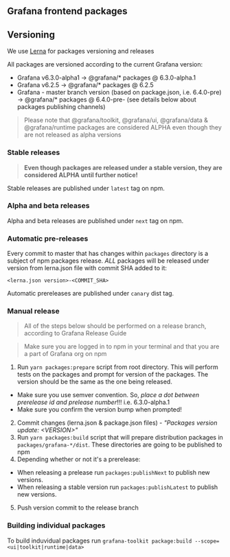 ## Grafana frontend packages

## Versioning
We use [Lerna](https://github.com/lerna/lerna) for packages versioning and releases

All packages are versioned according to the current Grafana version:
- Grafana v6.3.0-alpha1 -> @grafana/* packages @ 6.3.0-alpha.1
- Grafana v6.2.5 -> @grafana/* packages @ 6.2.5
- Grafana - master branch version (based on package.json, i.e. 6.4.0-pre) -> @grafana/* packages @ 6.4.0-pre-<COMMIT-SHA> (see details below about packages publishing channels)

> Please note that @grafana/toolkit, @grafana/ui, @grafana/data & @grafana/runtime packages are considered ALPHA even though they are not released as alpha versions

### Stable releases
> **Even though packages are released under a stable version, they are considered ALPHA until further notice!**

Stable releases are published under `latest` tag on npm.

### Alpha and beta releases
Alpha and beta releases are published under `next` tag on npm.

### Automatic pre-releases
Every commit to master that has changes within `packages` directory is a subject of npm packages release.
*ALL* packages will be released under version from lerna.json file with commit SHA added to it:

```
<lerna.json version>-<COMMIT_SHA>
```

Automatic prereleases are published under `canary` dist tag.

### Manual release
> All of the steps below should be performed on a release branch, according to Grafana Release Guide

> Make sure you are logged in to npm in your terminal and that you are a part of Grafana org on npm

1. Run `yarn packages:prepare` script from root directory. This will perform tests on the packages and prompt for version of the packages. The version should be the same as the one being released.
  - Make sure you use semver convention. So, *place a dot between prerelease id and prelease number*!!! i.e. 6.3.0-alpha.1
  - Make sure you confirm the version bump when prompted!
2. Commit changes (lerna.json & package.json files) - *"Packages version update: \<VERSION\>"*
3. Run `yarn packages:build` script that will prepare distribution packages in `packages/grafana-*/dist`. These directories are going to be published to npm
4. Depending whether  or not it's a prerelease:
  - When releasing a prelease run `packages:publishNext` to publish new versions.
  - When releasing a stable version run `packages:publishLatest` to publish new versions.

5. Push version commit to the release branch

### Building individual packages
To build induvidual packages run `grafana-toolkit package:build --scope=<ui|toolkit|runtime|data>`


